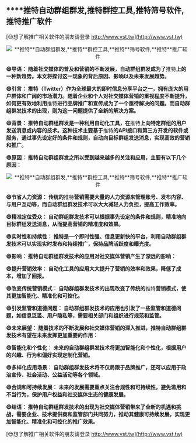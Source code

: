 ## ****推特**自动群组群发,**推特**群控工具,**推特**筛号软件,**推特**推广软件**

[😍想了解推广相关软件的朋友请登录 http://www.vst.tw](http://www.vst.tw)

 <center><img src="https://vst.tw/MP4/tuiguang/png/6.png" alt="**推特**自动群组群发,**推特**群控工具,**推特**筛号软件,**推特**推广软件"></center>

**😄导语： 随着社交媒体的普及和营销的不断发展，自动群组群发成为了**推特**上的一种新趋势。本文将探讨这一现象的背后原因、影响以及未来发展趋势。**

**😄引言： **推特**（Twitter）作为全球最大的即时信息分享平台之一，拥有庞大的用户群体和广阔的市场潜力。随着企业和个人对社交媒体营销的重视程度不断提升，如何更有效地利用**推特**进行品牌推广和宣传成为了一个亟待解决的问题。而自动群组群发技术的出现，则为这一问题提供了全新的解决方案。**

**😄背景： **推特**自动群组群发是一种利用自动化工具，在**推特**上向特定群组的用户发送消息或内容的技术。这种技术主要基于**推特**的API接口和第三方开发的软件或服务，通过事先设定好的条件和规则，自动向目标群组发送消息，实现高效的营销和推广。**

**😄原因： **推特**自动群组群发之所以受到越来越多的关注和应用，主要有以下几个原因：**

 <center><img src="https://vst.tw/MP4/tuiguang/png/8.png" alt="**推特**自动群组群发,**推特**群控工具,**推特**筛号软件,**推特**推广软件"></center>

**😄节省人力资源： 传统的**推特**营销需要大量的人力资源来管理账号、发布内容、与用户互动等，而自动群组群发技术可以大大减轻人力负担，提高工作效率。**

**😄精准定位受众： 自动群组群发技术可以根据事先设定的条件和规则，精准地向目标群组发送消息，从而提高营销的精准度和效果。**

**😄实时性和持续性： **推特**是一个即时性强、信息更新快的平台，利用自动群组群发技术可以实现实时发布和持续推广，保持品牌活跃度和曝光度。**

**😄影响： **推特**自动群组群发技术的应用对社交媒体营销产生了深远的影响：**

**😄提升营销效率： 自动化工具的应用大大提升了营销的效率和效果，降低了成本，增加了回报。**

**😄改变传统营销模式： 自动群组群发技术的出现改变了传统的**推特**营销模式，使其更加智能化、精准化和可控化。**

**😄引发监管和道德问题： 自动群组群发技术的应用也引发了一些监管和道德问题，如信息泛滥、用户隐私等，需要相关部门和组织进行规范和监管。**

**😄未来展望： 随着技术的不断发展和社交媒体营销的深入推进，**推特**自动群组群发技术有望在未来发挥更加重要的作用：**

**😄智能化和个性化： 未来的自动群组群发技术将更加智能化和个性化，根据用户的兴趣、行为和偏好实现定制化营销。**

**😄多样化应用场景： 自动群组群发技术将不仅局限于品牌推广，还可以应用于政治宣传、社会活动、公益活动等各个领域。**

**😄合规和可持续发展： 未来的发展需要重点关注合规性和可持续性，避免滥用和不当行为，保护用户权益和社交媒体生态的健康发展。**

**😄结语： **推特**自动群组群发技术的出现为社交媒体营销带来了全新的机遇和挑战，需要企业、技术提供商和监管部门共同努力，推动其健康可持续发展，实现更加智能化、精准化和可控化的推广效果。**

[😍想了解推广相关软件的朋友请登录 http://www.vst.tw](http://www.vst.tw)



